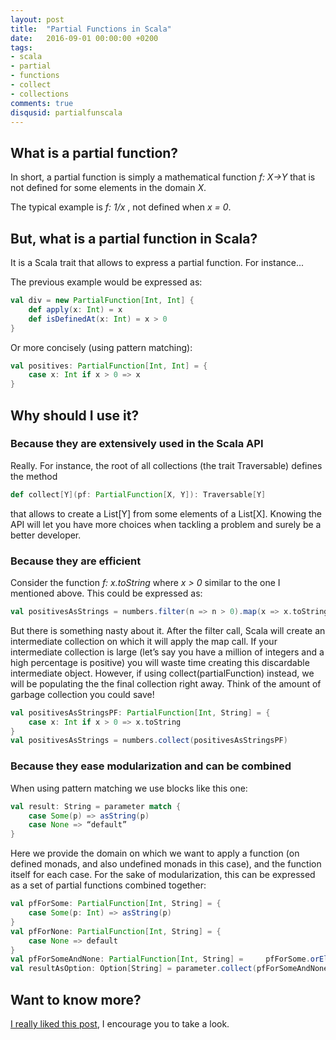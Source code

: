 ```yaml
---
layout: post
title:  "Partial Functions in Scala"
date:   2016-09-01 00:00:00 +0200
tags:
- scala 
- partial 
- functions 
- collect
- collections
comments: true
disqusid: partialfunscala
---
```

##  What is a partial function?

In short, a partial function is simply a mathematical function *f: X->Y* that is not defined for some elements in the domain *X*.

The typical example is *f: 1/x* , not defined when *x = 0*.

## But, what is a partial function in Scala?

It is a Scala trait that allows to express a partial function. For instance...

<!--more-->

The previous example would be expressed as: 

```scala
val div = new PartialFunction[Int, Int] {
    def apply(x: Int) = x
    def isDefinedAt(x: Int) = x > 0
}
```

Or more concisely (using pattern matching):

```scala
val positives: PartialFunction[Int, Int] = {
    case x: Int if x > 0 => x
}
```

## Why should I use it?

### Because they are extensively used in the Scala API

Really. For instance, the root of all collections (the trait Traversable) defines the method

```scala
def collect[Y](pf: PartialFunction[X, Y]): Traversable[Y]
```

that allows to create a List[Y] from some elements of a List[X]. Knowing the API will let you have more choices when tackling a problem and surely be a better developer.

### Because they are efficient

Consider the function *f: x.toString* where *x > 0* similar to the one I mentioned above. This could be expressed as: 

```scala
val positivesAsStrings = numbers.filter(n => n > 0).map(x => x.toString)
```

But there is something nasty about it. After the filter call, Scala will create an intermediate collection on which it will apply the map call. If your intermediate collection is large (let’s say you have a million of integers and a high percentage is positive) you will waste time creating this discardable intermediate object.
However, if using collect(partialFunction) instead, we will be populating the the final collection right away. Think of the amount of garbage collection you could save!

```scala
val positivesAsStringsPF: PartialFunction[Int, String] = {
    case x: Int if x > 0 => x.toString
}
val positivesAsStrings = numbers.collect(positivesAsStringsPF)
```

### Because they ease modularization and can be combined

When using pattern matching we use blocks like this one:

```scala
val result: String = parameter match {
    case Some(p) => asString(p)
    case None => “default”
}
```

Here we provide the domain on which we want to apply a function (on defined monads, and also undefined monads in this case), and the function itself for each case. For the sake of modularization, this can be expressed as a set of partial functions combined together:

```scala
val pfForSome: PartialFunction[Int, String] = {
    case Some(p: Int) => asString(p)
}
val pfForNone: PartialFunction[Int, String] = {
    case None => default
}
val pfForSomeAndNone: PartialFunction[Int, String] =     pfForSome.orElse(pfForNone)
val resultAsOption: Option[String] = parameter.collect(pfForSomeAndNone)
```

## Want to know more?

[I really liked this post](http://blog.bruchez.name/2011/10/scala-partial-functions-without-phd.html), I encourage you to take a look.

